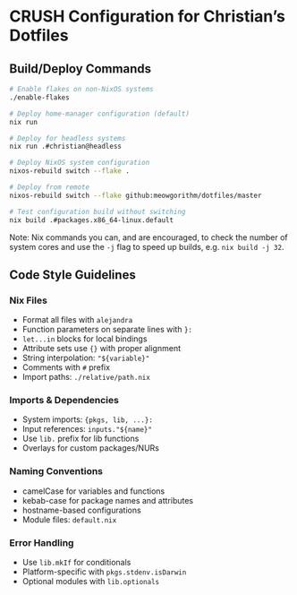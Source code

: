 # CRUSH Configuration for Christian’s Dotfiles

## Build/Deploy Commands

```bash
# Enable flakes on non-NixOS systems
./enable-flakes

# Deploy home-manager configuration (default)
nix run

# Deploy for headless systems
nix run .#christian@headless

# Deploy NixOS system configuration
nixos-rebuild switch --flake .

# Deploy from remote
nixos-rebuild switch --flake github:meowgorithm/dotfiles/master

# Test configuration build without switching
nix build .#packages.x86_64-linux.default
```

Note: Nix commands you can, and are encouraged, to check the number of
system cores and use the `-j` flag to speed up builds, e.g. `nix build -j 32`.

## Code Style Guidelines

### Nix Files

- Format all files with `alejandra`
- Function parameters on separate lines with `}:`
- `let...in` blocks for local bindings
- Attribute sets use `{}` with proper alignment
- String interpolation: `"${variable}"`
- Comments with `#` prefix
- Import paths: `./relative/path.nix`

### Imports & Dependencies

- System imports: `{pkgs, lib, ...}:`
- Input references: `inputs."${name}"`
- Use `lib.` prefix for lib functions
- Overlays for custom packages/NURs

### Naming Conventions

- camelCase for variables and functions
- kebab-case for package names and attributes
- hostname-based configurations
- Module files: `default.nix`

### Error Handling

- Use `lib.mkIf` for conditionals
- Platform-specific with `pkgs.stdenv.isDarwin`
- Optional modules with `lib.optionals`

